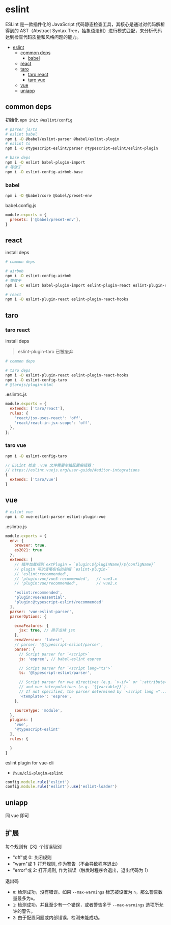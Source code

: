 # eslint

ESLint 是一款插件化的 JavaScript 代码静态检查工具，其核心是通过对代码解析得到的 AST（Abstract Syntax Tree，抽象语法树）进行模式匹配，来分析代码达到检查代码质量和风格问题的能力。

  - [eslint](#eslint)
    - [common deps](#common-deps)
      - [babel](#babel)
    - [react](#react)
    - [taro](#taro)
      - [taro react](#taro-react)
      - [taro vue](#taro-vue)
    - [vue](#vue)
    - [uniapp](#uniapp)

## common deps

初始化 `npm init @eslint/config`

```bash
# parser js/ts
# eslint babel
npm i -D @babel/eslint-parser @babel/eslint-plugin
# eslint ts
npm i -D @typescript-eslint/parser @typescript-eslint/eslint-plugin

# base deps
npm i -D eslint babel-plugin-import
# 等效于
npm i -D eslint-config-airbnb-base
```

### babel

```bash
npm i -D @babel/core @babel/preset-env
```

babel.config.js

```js
module.exports = {
  presets: ['@babel/preset-env'],
}
```

## react

install deps

```bash
# common deps

# airbnb
npm i -D eslint-config-airbnb
# 等效于
npm i -D eslint babel-plugin-import eslint-plugin-react eslint-plugin-react-hooks eslint-plugin-jsx-a11y

# react
npm i -D eslint-plugin-react eslint-plugin-react-hooks
```

## taro

### taro react

install deps

> eslint-plugin-taro 已被废弃

```bash
# common deps

# taro deps
npm i -D eslint-plugin-react eslint-plugin-react-hooks
npm i -D eslint-config-taro
# @tarojs/plugin-html
```

.eslintrc.js

```js
module.exports = {
  extends: ['taro/react'],
  rules: {
    'react/jsx-uses-react': 'off',
    'react/react-in-jsx-scope': 'off',
  },
};
```

### taro vue

```bash
npm i -D eslint-config-taro
```

```js
// ESLint 检查 .vue 文件需要单独配置编辑器：
// https://eslint.vuejs.org/user-guide/#editor-integrations
{
  extends: ['taro/vue']
}

```

## vue

```bash
# eslint vue
npm i -D vue-eslint-parser eslint-plugin-vue
```

.eslintrc.js

```js
module.exports = {
  env: {
    browser: true,
    es2021: true
  },
  extends: [
    // 插件加载规则 extPlugin = `plugin:${pluginName}/${configName}`
    // plugin 可以省略包名的前缀 `eslint-plugin-`
    // 'eslint:recommended',
    // 'plugin:vue/vue3-recommended',   // vue3.x
    // 'plugin:vue/recommended',        // vue2.x

    'eslint:recommended',
    'plugin:vue/essential',
    'plugin:@typescript-eslint/recommended'
  ],
  parser: 'vue-eslint-parser',
  parserOptions: {

    ecmaFeatures: {
      jsx: true, // 用于支持 jsx
    },
    ecmaVersion: 'latest',
    // parser: '@typescript-eslint/parser',
    parser: {
      // Script parser for `<script>`
      js: 'espree', // babel-eslint espree

      // Script parser for `<script lang="ts">`
      ts: '@typescript-eslint/parser',

      // Script parser for vue directives (e.g. `v-if=` or `:attribute=`)
      // and vue interpolations (e.g. `{{variable}}`).
      // If not specified, the parser determined by `<script lang ="...">` is used.
      '<template>': 'espree',
    },

    sourceType: 'module',
  },
  plugins: [
    'vue',
    '@typescript-eslint'
  ],
  rules: {

  }
}
```

eslint plugin for vue-cli

  - [`@vue/cli-plugin-eslint`](https://www.npmjs.com/package/@vue/cli-plugin-eslint)

```js
config.module.rule('eslint')
config.module.rule('eslint').use('eslint-loader')
```

## uniapp

同 vue 即可

## 扩展

每个规则有【3】个错误级别

  - "off"或 0: 关闭规则
  - "warn"或 1: 打开规则, 作为警告（不会导致程序退出）
  - "error"或 2: 打开规则, 作为错误（触发时程序会退出，退出代码为 1）

退出码

  - `0`: 检测成功，没有错误。如果 `--max-warnings` 标志被设置为 `n`，那么警告数量最多为`n`。
  - `1`: 检测成功，并且至少有一个错误，或者警告多于 `--max-warnings` 选项所允许的警告。
  - `2`: 由于配置问题或内部错误，检测未能成功。

